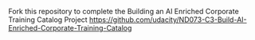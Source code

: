 Fork this repository to complete the Building an AI Enriched Corporate Training Catalog Project
https://github.com/udacity/ND073-C3-Build-AI-Enriched-Corporate-Training-Catalog
